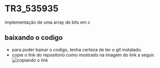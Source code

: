 # TR3_535935
implementação de uma array de bits em c

## baixando o codigo
- para poder baixar o codigo, tenha certeza de ter o git instalado.
- copie o link do repositorio como mostrado na imagem do link a seguir.  
![copiando o link](https://imgur.com/a/Y2XWQwP)
